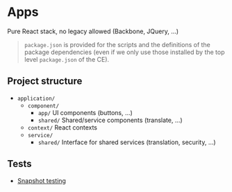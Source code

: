 # Apps

Pure React stack, no legacy allowed (Backbone, JQuery, ...)

> `package.json` is provided for the scripts and the definitions of the package dependencies (even if we only use those installed by the top level `package.json` of the CE).

## Project structure

-   `application/`
    -   `component/`
        -   `app/` UI components (buttons, ...)
        -   `shared/` Shared/service components (translate, ...)
    -   `context/` React contexts
    -   `service/`
        -   `shared/` Interface for shared services (translation, security, ...)

## Tests

- [Snapshot testing](https://jestjs.io/docs/en/snapshot-testing)
